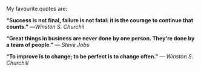 My favourite quotes are:
  <br>
  
  <b> “Success is not final, failure is not fatal: it is the courage to continue that counts.”</b>
  ―<i>Winston S. Churchil</i>
  
  <b> “Great things in business are never done by one person. They're done by a team of people.”</b>
  ― <i>Steve Jobs</i>
  
  <b>“To improve is to change; to be perfect is to change often.”</b>
  ― <i>Winston S. Churchill</i>



 


<!---
TechDPi/TechDPi is a ✨ special ✨ repository because its `README.md` (this file) appears on your GitHub profile.
You can click the Preview link to take a look at your changes.
--->
